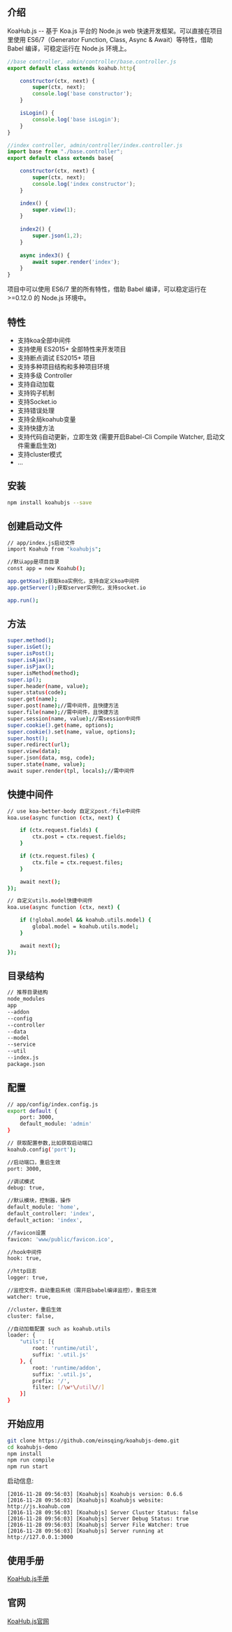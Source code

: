 ## 介绍

KoaHub.js -- 基于 Koa.js 平台的 Node.js web 快速开发框架。可以直接在项目里使用 ES6/7（Generator Function, Class, Async & Await）等特性，借助 Babel 编译，可稳定运行在 Node.js 环境上。


```js
//base controller, admin/controller/base.controller.js
export default class extends koahub.http{

    constructor(ctx, next) {
        super(ctx, next);
        console.log('base constructor');
    }

    isLogin() {
        console.log('base isLogin');
    }
}

//index controller, admin/controller/index.controller.js
import base from "./base.controller";
export default class extends base{

    constructor(ctx, next) {
        super(ctx, next);
        console.log('index constructor');
    }

    index() {
        super.view(1);
    }
    
    index2() {
        super.json(1,2);
    }
    
    async index3() {
        await super.render('index');
    }
}
```

项目中可以使用 ES6/7 里的所有特性，借助 Babel 编译，可以稳定运行在 >=0.12.0 的 Node.js 环境中。

## 特性

* 支持koa全部中间件
* 支持使用 ES2015+ 全部特性来开发项目
* 支持断点调试 ES2015+ 项目
* 支持多种项目结构和多种项目环境
* 支持多级 Controller
* 支持自动加载
* 支持钩子机制
* 支持Socket.io
* 支持错误处理
* 支持全局koahub变量
* 支持快捷方法
* 支持代码自动更新，立即生效 (需要开启Babel-Cli Compile Watcher, 启动文件需重启生效)
* 支持cluster模式
* ...

## 安装

```sh
npm install koahubjs --save
```

## 创建启动文件

```sh
// app/index.js启动文件
import Koahub from "koahubjs";

//默认app是项目目录
const app = new Koahub();

app.getKoa();获取koa实例化，支持自定义koa中间件
app.getServer();获取server实例化，支持socket.io

app.run();
```

## 方法

```sh
super.method();
super.isGet();
super.isPost();
super.isAjax();
super.isPjax();
super.isMethod(method);
super.ip();
super.header(name, value);
super.status(code);
super.get(name);
super.post(name);//需中间件，且快捷方法
super.file(name);//需中间件，且快捷方法
super.session(name, value);//需session中间件
super.cookie().get(name, options);
super.cookie().set(name, value, options);
super.host();
super.redirect(url);
super.view(data);
super.json(data, msg, code);
super.state(name, value);
await super.render(tpl, locals);//需中间件
```

## 快捷中间件

```sh
// use koa-better-body 自定义post／file中间件
koa.use(async function (ctx, next) {

    if (ctx.request.fields) {
        ctx.post = ctx.request.fields;
    }

    if (ctx.request.files) {
        ctx.file = ctx.request.files;
    }

    await next();
});

// 自定义utils.model快捷中间件
koa.use(async function (ctx, next) {

    if (!global.model && koahub.utils.model) {
        global.model = koahub.utils.model;
    }

    await next();
});
```

## 目录结构

```sh
// 推荐目录结构
node_modules
app
--addon
--config
--controller
--data
--model
--service
--util
--index.js
package.json
```

## 配置
```sh
// app/config/index.config.js
export default {
    port: 3000,
    default_module: 'admin'
}

// 获取配置参数,比如获取启动端口
koahub.config('port');

//启动端口，重启生效
port: 3000,

//调试模式
debug: true,

//默认模块，控制器，操作
default_module: 'home',
default_controller: 'index',
default_action: 'index',

//favicon设置
favicon: 'www/public/favicon.ico',

//hook中间件
hook: true,

//http日志
logger: true,

//监控文件，自动重启系统（需开启babel编译监控），重启生效
watcher: true,

//cluster，重启生效
cluster: false,

//自动加载配置 such as koahub.utils
loader: {
    "utils": [{
        root: 'runtime/util',
        suffix: '.util.js'
    }, {
        root: 'runtime/addon',
        suffix: '.util.js',
        prefix: '/',
        filter: [/\w*\/util\//]
    }]
}
```

## 开始应用

```sh
git clone https://github.com/einsqing/koahubjs-demo.git
cd koahubjs-demo
npm install
npm run compile
npm run start
```

启动信息:

```text
[2016-11-28 09:56:03] [Koahubjs] Koahubjs version: 0.6.6
[2016-11-28 09:56:03] [Koahubjs] Koahubjs website: http://js.koahub.com
[2016-11-28 09:56:03] [Koahubjs] Server Cluster Status: false
[2016-11-28 09:56:03] [Koahubjs] Server Debug Status: true
[2016-11-28 09:56:03] [Koahubjs] Server File Watcher: true
[2016-11-28 09:56:03] [Koahubjs] Server running at http://127.0.0.1:3000
```

## 使用手册
[KoaHub.js手册](https://github.com/einsqing/koahubjs/wiki)

## 官网
[KoaHub.js官网](http://js.koahub.com)
